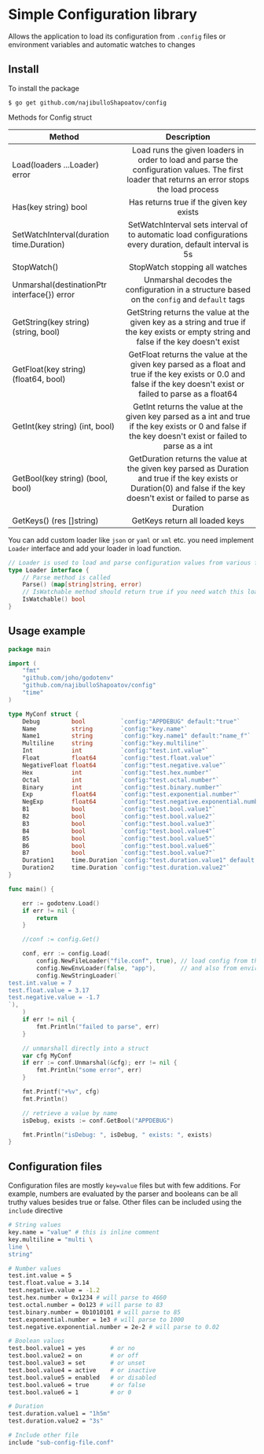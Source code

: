 # Simple Configuration library

Allows the application to load its configuration from `.config` files or environment variables and automatic watches to changes

## Install

To install the package

```
$ go get github.com/najibulloShapoatov/config
```

Methods for Config struct

| Method                                      |                                                                                  Description                                                                                  |
|---------------------------------------------|:-----------------------------------------------------------------------------------------------------------------------------------------------------------------------------:|
| Load(loaders ...Loader) error               |                Load runs the given loaders in order to load and parse the configuration values. The first loader that returns an error stops the load process                 |
| Has(key string) bool                        |                                                                   Has returns true if the given key exists                                                                    |
| SetWatchInterval(duration time.Duration)    |                                   SetWatchInterval sets interval of to automatic load configurations every duration, default interval is 5s                                   |
| StopWatch()                                 |                                                                        StopWatch stopping all watches                                                                         |
| Unmarshal(destinationPtr interface{}) error |                                          Unmarshal decodes the configuration in a structure based on the `config` and `default` tags                                          |
| GetString(key string) (string, bool)        |                    GetString returns the value at the given key as a string and true if the key exists or empty string and false if the key doesn't exist                     |
| GetFloat(key string) (float64, bool)        |      GetFloat returns the value at the given key parsed as a float and true if the key exists or 0.0 and false if the key doesn't exist or failed to parse as a float64       |
| GetInt(key string) (int, bool)              |           GetInt returns the value at the given key parsed as a int and true if the key exists or 0 and false if the key doesn't exist or failed to parse as a int            |
| GetBool(key string) (bool, bool)            | GetDuration returns the value at the given key parsed as Duration and true if the key exists or Duration(0) and false if the key doesn't exist or failed to parse as Duration |
| GetKeys() (res []string)                    |                                                                        GetKeys return all loaded keys                                                                         |


You can add custom loader like `json` or `yaml`  or `xml` etc. you need implement `Loader` interface and add your loader in load function.
```go
// Loader is used to load and parse configuration values from various formats and location
type Loader interface {
	// Parse method is called
	Parse() (map[string]string, error)
	// IsWatchable method should return true if you need watch this loader
	IsWatchable() bool
}
```



## Usage example

```go
package main

import (
	"fmt"
	"github.com/joho/godotenv"
	"github.com/najibulloShapoatov/config"
	"time"
)

type MyConf struct {
	Debug         bool          `config:"APPDEBUG" default:"true"`
	Name          string        `config:"key.name"`
	Name1         string        `config:"key.name1" default:"name_f"`
	Multiline     string        `config:"key.multiline"`
	Int           int           `config:"test.int.value"`
	Float         float64       `config:"test.float.value"`
	NegativeFloat float64       `config:"test.negative.value"`
	Hex           int           `config:"test.hex.number"`
	Octal         int           `config:"test.octal.number"`
	Binary        int           `config:"test.binary.number"`
	Exp           float64       `config:"test.exponential.number"`
	NegExp        float64       `config:"test.negative.exponential.number"`
	B1            bool          `config:"test.bool.value1"`
	B2            bool          `config:"test.bool.value2"`
	B3            bool          `config:"test.bool.value3"`
	B4            bool          `config:"test.bool.value4"`
	B5            bool          `config:"test.bool.value5"`
	B6            bool          `config:"test.bool.value6"`
	B7            bool          `config:"test.bool.value7"`
	Duration1     time.Duration `config:"test.duration.value1" default:"1h"`
	Duration2     time.Duration `config:"test.duration.value2"`
}

func main() {

	err := godotenv.Load()
	if err != nil {
		return 
	}

	//conf := config.Get()

	conf, err := config.Load(
		config.NewFileLoader("file.conf", true), // load config from this file
		config.NewEnvLoader(false, "app"),       // and also from environment variables
		config.NewStringLoader(`
test.int.value = 7
test.float.value = 3.17
test.negative.value = -1.7
`),
	)
	if err != nil {
		fmt.Println("failed to parse", err)
	}

	// unmarshall directly into a struct
	var cfg MyConf
	if err := conf.Unmarshal(&cfg); err != nil {
		fmt.Println("some error", err)
	}

	fmt.Printf("+%v", cfg)
	fmt.Println()

	// retrieve a value by name
	isDebug, exists := conf.GetBool("APPDEBUG")

	fmt.Println("isDebug: ", isDebug, " exists: ", exists)
}
```

## Configuration files

Configuration files are mostly `key=value` files but with few additions. For example, numbers are evaluated by the parser and booleans can be all truthy values besides true or false. Other files can be included using the `include` directive

```bash
# String values
key.name = "value" # this is inline comment
key.multiline = "multi \
line \
string"

# Number values
test.int.value = 5
test.float.value = 3.14
test.negative.value = -1.2
test.hex.number = 0x1234 # will parse to 4660
test.octal.number = 0o123 # will parse to 83
test.binary.number = 0b1010101 # will parse to 85
test.exponential.number = 1e3 # will parse to 1000
test.negative.exponential.number = 2e-2 # will parse to 0.02

# Boolean values
test.bool.value1 = yes       # or no
test.bool.value2 = on        # or off
test.bool.value3 = set       # or unset
test.bool.value4 = active    # or inactive
test.bool.value5 = enabled   # or disabled
test.bool.value6 = true      # or false
test.bool.value6 = 1         # or 0

# Duration
test.duration.value1 = "1h5m"
test.duration.value2 = "3s"

# Include other file
include "sub-config-file.conf"
```
